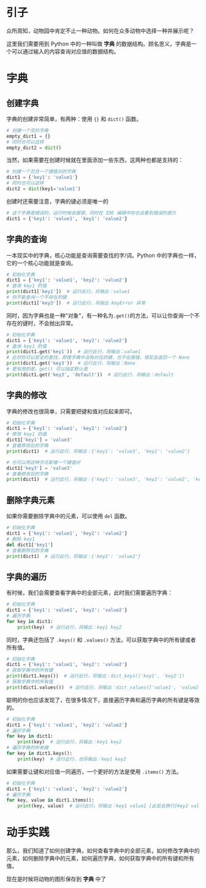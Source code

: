 
# 引子

众所周知，动物园中肯定不止一种动物。如何在众多动物中选择一种并展示呢？

这里我们需要用到 Python 中的一种叫做 **字典** 的数据结构。顾名思义，字典是一个可以通过输入的内容查询对应值的数据结构。

# 字典

## 创建字典

字典的创建非常简单，有两种：使用 `{}` 和 `dict()` 函数。

```python
# 创建一个空的字典
empty_dict1 = {}
# 同时也可以这样
empty_dict2 = dict()
```

当然，如果需要在创建时候就在里面添加一些东西，这两种也都是支持的：

```python
# 创建一个包含一个键值对的字典
dict1 = {'key1': 'value1'}
# 同时也可以这样
dict2 = dict(key1='value1')
```
创建时还需要注意，字典的键必须是唯一的

```python
# 这个字典是错误的，运行时候会报错，同时在 IDE 编辑中你也会看到错误的提示
dict1 = {'key1': 'value1', 'key1': 'value2'}
```

## 字典的查询

一本现实中的字典，核心功能是查询需要查找的字/词。Python 中的字典也一样，它的一个核心功能就是查询。

```python
# 初始化字典
dict1 = {'key1': 'value1', 'key2': 'value2'}
# 查询 key1 的值
print(dict1['key1'])  # 运行此行，将输出：value1
# 你不能查询一个不存在的键
print(dict1['key3'])  # 运行此行，将抛出 KeyError 异常
```

同时，因为字典也是一种"对象"，有一种名为`.get()`的方法，可以让你查询一个不存在的键时，不会抛出异常。

```python
# 初始化字典
dict1 = {'key1': 'value1', 'key2': 'value2'}
# 查询 key1 的值
print(dict1.get('key1'))  # 运行此行，将输出：value1
# 此时你可以安全的查找，即使字典中没有对应的键，也不会报错，相反会返回一个 None
print(dict1.get('key3'))  # 运行此行，将输出：None
# 更有用的是，get() 可以指定默认值
print(dict1.get('key3', 'default'))  # 运行此行，将输出：default
```

## 字典的修改

字典的修改也很简单，只需要把键和值对应起来即可。

```python
# 初始化字典
dict1 = {'key1': 'value1', 'key2': 'value2'}
# 修改 key1 的值
dict1['key1'] = 'value3'
# 查看修改后的字典
print(dict1)  # 运行此行，将输出：{'key1': 'value3', 'key2': 'value2'}

# 也可以用这种方式新增一个键值对
dict1['key3'] = 'value3'
# 查看修改后的字典
print(dict1)  # 运行此行，将输出：{'key1': 'value3', 'key2': 'value2', 'key3': 'value3'}
```

## 删除字典元素

如果你需要删除字典中的元素，可以使用 `del` 函数。

```python
# 初始化字典
dict1 = {'key1': 'value1', 'key2': 'value2'}
# 删除 key1
del dict1['key1']
# 查看删除后的字典
print(dict1)  # 运行此行，将输出：{'key2': 'value2'}
```

## 字典的遍历

有时候，我们会需要查看字典中的全部元素，此时我们需要遍历字典：

```python
# 初始化字典
dict1 = {'key1': 'value1', 'key2': 'value2'}
# 遍历字典
for key in dict1:
    print(key)  # 运行此行，将输出：key1 key2
```

同时，字典还包括了 `.keys()` 和 `.values()` 方法，可以获取字典中的所有键或者所有值。

```python
# 初始化字典
dict1 = {'key1': 'value1', 'key2': 'value2'}
# 获取字典中的所有键
print(dict1.keys())  # 运行此行，将输出：dict_keys(['key1', 'key2'])
# 获取字典中的所有值
print(dict1.values())  # 运行此行，将输出：dict_values(['value1', 'value2'])
```

聪明的你也应该发现了，在很多情况下，直接遍历字典和遍历字典的所有键是等效的。

```python
# 初始化字典
dict1 = {'key1': 'value1', 'key2': 'value2'}
# 遍历字典
for key in dict1:
    print(key)  # 运行此行，将输出：key1 key2
# 遍历字典的所有键
for key in dict1.keys():
    print(key)  # 运行此行，也将输出：key1 key2
```

如果需要让键和对应值一同遍历，一个更好的方法是使用 `.items()` 方法。

```python
# 初始化字典
dict1 = {'key1': 'value1', 'key2': 'value2'}
# 遍历字典
for key, value in dict1.items():
    print(key, value)  # 运行此行，将输出：key1 value1 [此处会换行]key2 value2
```

# 动手实践

那么，我们知道了如何创建字典，如何查看字典中的全部元素，如何修改字典中的元素，如何删除字典中的元素，如何遍历字典，如何获取字典中的所有键和所有值。

现在是时候将动物的图形保存到 **字典** 中了
